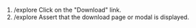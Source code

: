 1. /explore Click on the "Download" link.
2. /explore Assert that the download page or modal is displayed.
